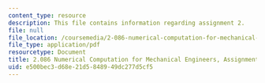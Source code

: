 ```yaml
---
content_type: resource
description: This file contains information regarding assignment 2.
file: null
file_location: /coursemedia/2-086-numerical-computation-for-mechanical-engineers-fall-2014/e500bec3d68e21d5848949dc277d5cf5_MIT2_086F14_Assignment_2.pdf
file_type: application/pdf
resourcetype: Document
title: 2.086 Numerical Computation for Mechanical Engineers, Assignment 2
uid: e500bec3-d68e-21d5-8489-49dc277d5cf5
---
```

